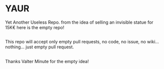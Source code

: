 # YAUR
Yet Another Useless Repo.   from the idea of selling an invisible statue for 15K€ here is the empty repo! 

##
This repo will accept only empty pull requests, no code, no issue, no wiki...  nothing... just empty pull request.

##
Thanks Valter Minute for the empty idea! 
